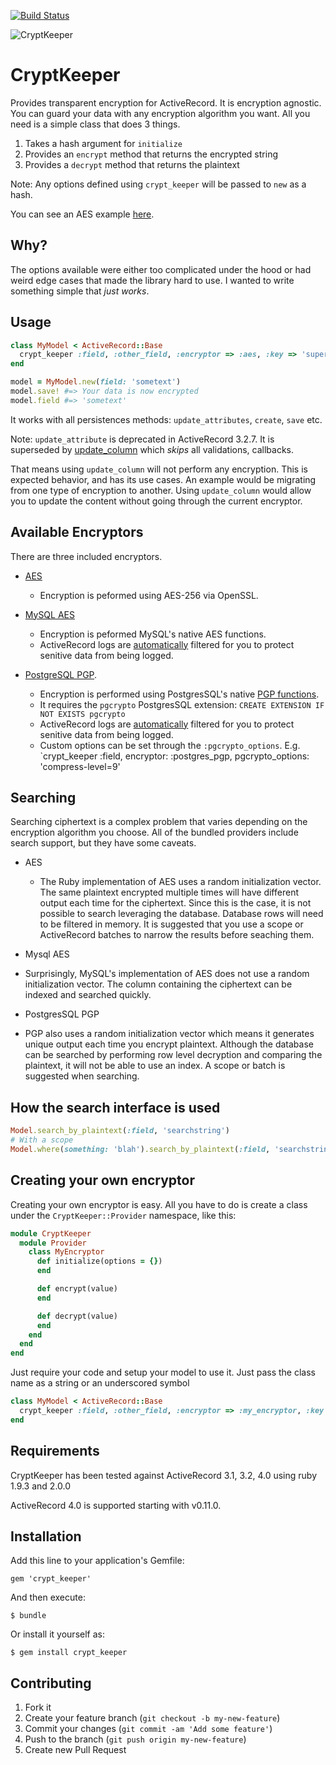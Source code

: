 [![Build Status](https://secure.travis-ci.org/jmazzi/crypt_keeper.png?branch=master)](http://travis-ci.org/jmazzi/crypt_keeper)

![CryptKeeper](http://i.imgur.com/qf0aD.jpg)

# CryptKeeper

Provides transparent encryption for ActiveRecord. It is encryption agnostic.
You can guard your data with any encryption algorithm you want. All you need
is a simple class that does 3 things.

1. Takes a hash argument for `initialize`
2. Provides an `encrypt` method that returns the encrypted string
3. Provides a `decrypt` method that returns the plaintext

Note: Any options defined using `crypt_keeper` will be passed to `new` as a
hash.

You can see an AES example [here](https://github.com/jmazzi/crypt_keeper/blob/master/lib/crypt_keeper/provider/aes.rb).

## Why?

The options available were either too complicated under the hood or had weird
edge cases that made the library hard to use. I wanted to write something
simple that *just works*.

## Usage

```ruby
class MyModel < ActiveRecord::Base
  crypt_keeper :field, :other_field, :encryptor => :aes, :key => 'super_good_password'
end

model = MyModel.new(field: 'sometext')
model.save! #=> Your data is now encrypted
model.field #=> 'sometext'
```

It works with all persistences methods: `update_attributes`, `create`, `save`
etc.

Note: `update_attribute` is deprecated in ActiveRecord 3.2.7. It is superseded
by [update_column](http://apidock.com/rails/ActiveRecord/Persistence/update_column)
which _skips_ all validations, callbacks.

That means using `update_column` will not perform any encryption. This is
expected behavior, and has its use cases. An example would be migrating from
one type of encryption to another. Using `update_column` would allow you to
update the content without going through the current encryptor.

## Available Encryptors

There are three included encryptors.

* [AES](https://github.com/jmazzi/crypt_keeper/blob/master/lib/crypt_keeper/provider/aes.rb)
  * Encryption is peformed using AES-256 via OpenSSL.


* [MySQL AES](https://github.com/jmazzi/crypt_keeper/blob/master/lib/crypt_keeper/provider/mysql_aes.rb)
  * Encryption is peformed MySQL's native AES functions.
  * ActiveRecord logs are [automatically](https://github.com/jmazzi/crypt_keeper/blob/master/lib/crypt_keeper/log_subscriber/mysql_aes.rb)
    filtered for you to protect senitive data from being logged.


* [PostgreSQL PGP](https://github.com/jmazzi/crypt_keeper/blob/master/lib/crypt_keeper/provider/postgres_pgp.rb).
  * Encryption is performed using PostgresSQL's native [PGP functions](http://www.postgresql.org/docs/9.1/static/pgcrypto.html).
  * It requires the `pgcrypto` PostgresSQL extension:
    `CREATE EXTENSION IF NOT EXISTS pgcrypto`
  * ActiveRecord logs are [automatically](https://github.com/jmazzi/crypt_keeper/blob/master/lib/crypt_keeper/log_subscriber/postgres_pgp.rb)
    filtered for you to protect senitive data from being logged.
  * Custom options can be set through the `:pgcrypto_options`. E.g. `crypt_keeper :field, encryptor: :postgres_pgp, pgcrypto_options: 'compress-level=9'

## Searching
Searching ciphertext is a complex problem that varies depending on the encryption algorithm you choose. All of the bundled providers include search support, but they have some caveats. 

* AES
  * The Ruby implementation of AES uses a random initialization vector. The same plaintext encrypted multiple times will have different output each time for the ciphertext. Since this is the case, it is not possible to search leveraging the database. Database rows will need to be filtered in memory. It is suggested that you use a scope or ActiveRecord batches to narrow the results before seaching them.

* Mysql AES
 * Surprisingly, MySQL's implementation of AES does not use a random initialization vector. The column containing the ciphertext can be indexed and searched quickly. 

* PostgresSQL PGP
 * PGP also uses a random initialization vector which means it generates unique output each time you encrypt plaintext. Although the database can be searched by performing row level decryption and comparing the plaintext, it will not be able to use an index. A scope or batch is suggested when searching.

## How the search interface is used

```ruby
Model.search_by_plaintext(:field, 'searchstring')
# With a scope
Model.where(something: 'blah').search_by_plaintext(:field, 'searchstring')
```

## Creating your own encryptor

Creating your own encryptor is easy. All you have to do is create a class
under the `CryptKeeper::Provider` namespace, like this:

```ruby
module CryptKeeper
  module Provider
    class MyEncryptor
      def initialize(options = {})
      end

      def encrypt(value)
      end

      def decrypt(value)
      end
    end
  end
end

```

Just require your code and setup your model to use it. Just pass the class name
as a string or an underscored symbol

```ruby
class MyModel < ActiveRecord::Base
  crypt_keeper :field, :other_field, :encryptor => :my_encryptor, :key => 'super_good_password'
end
```

## Requirements

CryptKeeper has been tested against ActiveRecord 3.1, 3.2, 4.0 using ruby
1.9.3 and 2.0.0

ActiveRecord 4.0 is supported starting with v0.11.0.

## Installation

Add this line to your application's Gemfile:

    gem 'crypt_keeper'

And then execute:

    $ bundle

Or install it yourself as:

    $ gem install crypt_keeper


## Contributing

1. Fork it
2. Create your feature branch (`git checkout -b my-new-feature`)
3. Commit your changes (`git commit -am 'Add some feature'`)
4. Push to the branch (`git push origin my-new-feature`)
5. Create new Pull Request
